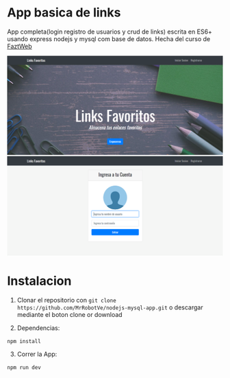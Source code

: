 # App basica de links
App completa(login registro de usuarios y crud de links) escrita en ES6+ usando express nodejs y mysql com base de datos.
Hecha del curso de [FaztWeb](https://www.youtube.com/watch?v=qJ5R9WTW0_E)

![](screenshoots/index.png)
![](screenshoots/login.png)

# Instalacion 
1. Clonar el repositorio con `git clone https://github.com/MrRobotVe/nodejs-mysql-app.git` o descargar mediante el boton clone or download

2. Dependencias:
```
npm install
```

3. Correr la App:
```
npm run dev
```
